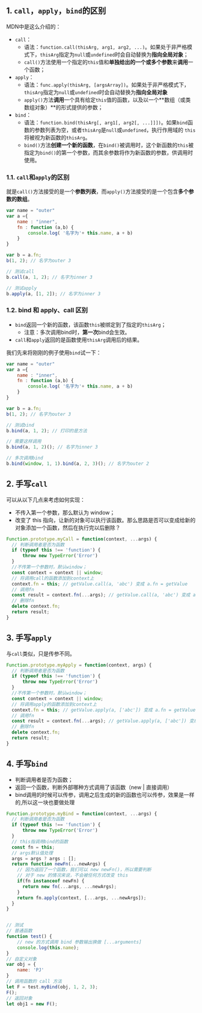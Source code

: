 ## 1. `call`，`apply`，`bind`的区别

MDN中是这么介绍的：

- `call`：
  - 语法：`function.call(thisArg, arg1, arg2, ...)`。如果处于非严格模式下，`thisArg`指定为`null`或`undefined`时会自动替换为**指向全局对象**；
  - `call()`方法使用一个指定的`this`值和**单独给出的一个或多个参数**来**调用**一个函数；
- `apply`：
  - 语法：`func.apply(thisArg, [argsArray])`。如果处于非严格模式下，`thisArg`指定为`null`或`undefined`时会自动替换为**指向全局对象**
  - `apply()`方法**调用**一个具有给定`this`值的函数，以及以一个**数组（或类数组对象）**的形式提供的参数；
- `bind`：
  - 语法：`function.bind(thisArg[, arg1[, arg2[, ...]]])`。如果`bind`函数的参数列表为空，或者`thisArg`是`null`或`undefined`，执行作用域的 `this`将被视为新函数的`thisArg`。
  - `bind()`方法**创建一个新的函数**，在`bind()`被调用时，这个新函数的`this`被指定为`bind()`的第一个参数，而其余参数将作为新函数的参数，供调用时使用。

### 1.1. `call`和`apply`的区别

就是`call()`方法接受的是一个**参数列表**，而`apply()`方法接受的是一个包含**多个参数的数组**。

```js
var name = "outer"
var a ={
    name : "inner",
    fn : function (a,b) {
        console.log( '名字为'+ this.name, a + b)
    }
}

var b = a.fn;
b(1, 2); // 名字为outer 3

// 测试call
b.call(a, 1, 2); // 名字为inner 3

// 测试apply
b.apply(a, [1, 2]); // 名字为inner 3
```

### 1.2. bind 和 apply、call 区别

- `bind`返回一个新的函数，该函数`this`被绑定到了指定的`thisArg`；
  - 注意：多次调用bind时，**第一次**bind会生效。
- `call`和`apply`返回的是函数使用`thisArg`调用后的结果。

我们先来将刚刚的例子使用`bind`试一下：

```js
var name = "outer"
var a ={
    name : "inner",
    fn : function (a,b) {
        console.log( '名字为'+ this.name, a + b)
    }
}

var b = a.fn;
b(1, 2); // 名字为outer 3

// 测试bind
b.bind(a, 1, 2); // 打印的是方法

// 需要这样调用
b.bind(a, 1, 2)(); // 名字为inner 3

// 多次调用bind
b.bind(window, 1, 1).bind(a, 2, 3)(); // 名字为outer 2
```

## 2. 手写`call`

可以从以下几点来考虑如何实现：

- 不传入第一个参数，那么默认为 window；
- 改变了 this 指向，让新的对象可以执行该函数。那么思路是否可以变成给新的对象添加一个函数，然后在执行完以后删除？

```js
Function.prototype.myCall = function(context, ...args) {
  // 判断调用者是否为函数
  if (typeof this !== 'function') {
      throw new TypeError('Error')
  }
  //不传第一个参数时，默认window；
  const context = context || window; 
  // 将调用call的函数添加到context上
  context.fn = this; // getValue.call(a, 'abc') 变成 a.fn = getValue
  // 调用fn
  const result = context.fn(...args); // getValue.call(a, 'abc') 变成 a.fn(a, 'abc')
  // 删除fn
  delete context.fn;
  return result;
}
```

## 3. 手写`apply`

与`call`类似，只是传参不同。

```js
Function.prototype.myApply = function(context, args) {
  // 判断调用者是否为函数
  if (typeof this !== 'function') {
      throw new TypeError('Error')
  }
  //不传第一个参数时，默认window；
  const context = context || window; 
  // 将调用apply的函数添加到context上
  context.fn = this; // getValue.apply(a, ['abc']) 变成 a.fn = getValue
  // 调用fn
  const result = context.fn(...args); // getValue.apply(a, ['abc']) 变成 a.fn(a, 'abc')
  // 删除fn
  delete context.fn;
  return result;
}
```

## 4. 手写`bind`

- 判断调用者是否为函数；
- 返回一个函数，判断外部哪种方式调用了该函数（new | 直接调用）
- bind调用的时候可以传参，调用之后生成的新的函数也可以传参，效果是一样的,所以这一块也要做处理
  
```js
Function.prototype.myBind = function(context, ...args) {
  // 判断调用者是否为函数
  if (typeof this !== 'function') {
      throw new TypeError('Error')
  }
  // this指调用bind的函数
  const fn = this;
  // args默认值处理
  args = args ? args : [];
  return function newFn(...newArgs) {
    // 因为返回了一个函数，我们可以 new newFn()，所以需要判断
    // 对于 new 的情况来说，不会被任何方式改变 this
    if(fn instanceof newFn) {
      return new fn(...args, ...newArgs);
    }
    return fn.apply(context, [...args, ...newArgs]);
  }
}


// 测试
// 普通函数
function test() {
    // new 的方式调用 bind 参数输出换做 [...arguments]
    console.log(this.name);
}
// 自定义对象
var obj = {
    name: 'PJ'
}
// 调用函数的 call 方法
let F = test.myBind(obj, 1, 2, 3);
F();
// 返回对象
let obj1 = new F();
```
